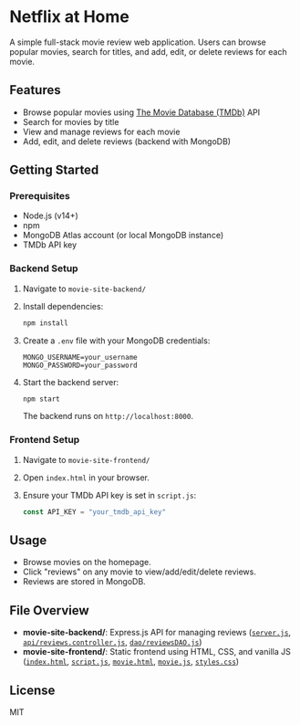 # Netflix at Home

A simple full-stack movie review web application. Users can browse popular movies, search for titles, and add, edit, or delete reviews for each movie.

## Features

- Browse popular movies using [The Movie Database (TMDb)](https://www.themoviedb.org/) API
- Search for movies by title
- View and manage reviews for each movie
- Add, edit, and delete reviews (backend with MongoDB)

## Getting Started

### Prerequisites

- Node.js (v14+)
- npm
- MongoDB Atlas account (or local MongoDB instance)
- TMDb API key

### Backend Setup

1. Navigate to `movie-site-backend/`
2. Install dependencies:

    ```sh
    npm install
    ```

3. Create a `.env` file with your MongoDB credentials:

    ```
    MONGO_USERNAME=your_username
    MONGO_PASSWORD=your_password
    ```

4. Start the backend server:

    ```sh
    npm start
    ```

   The backend runs on `http://localhost:8000`.

### Frontend Setup

1. Navigate to `movie-site-frontend/`
2. Open `index.html` in your browser.
3. Ensure your TMDb API key is set in `script.js`:

    ```js
    const API_KEY = "your_tmdb_api_key"
    ```

## Usage

- Browse movies on the homepage.
- Click "reviews" on any movie to view/add/edit/delete reviews.
- Reviews are stored in MongoDB.

## File Overview

- **movie-site-backend/**: Express.js API for managing reviews ([`server.js`](movie-site-backend/server.js), [`api/reviews.controller.js`](movie-site-backend/api/reviews.controller.js), [`dao/reviewsDAO.js`](movie-site-backend/dao/reviewsDAO.js))
- **movie-site-frontend/**: Static frontend using HTML, CSS, and vanilla JS ([`index.html`](movie-site-frontend/index.html), [`script.js`](movie-site-frontend/script.js), [`movie.html`](movie-site-frontend/movie.html), [`movie.js`](movie-site-frontend/movie.js), [`styles.css`](movie-site-frontend/styles.css))

## License

MIT
